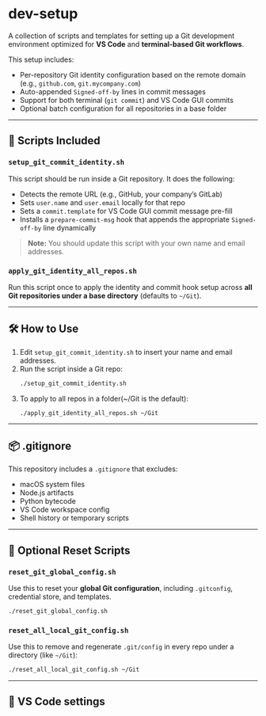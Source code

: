 # dev-setup

A collection of scripts and templates for setting up a Git development environment optimized for **VS Code** and **terminal-based Git workflows**.

This setup includes:

- Per-repository Git identity configuration based on the remote domain (e.g., `github.com`, `git.mycompany.com`)
- Auto-appended `Signed-off-by` lines in commit messages
- Support for both terminal (`git commit`) and VS Code GUI commits
- Optional batch configuration for all repositories in a base folder

---

## 🔧 Scripts Included

### `setup_git_commit_identity.sh`

This script should be run inside a Git repository. It does the following:

- Detects the remote URL (e.g., GitHub, your company’s GitLab)
- Sets `user.name` and `user.email` locally for that repo
- Sets a `commit.template` for VS Code GUI commit message pre-fill
- Installs a `prepare-commit-msg` hook that appends the appropriate `Signed-off-by` line dynamically

> **Note:** You should update this script with your own name and email addresses.

### `apply_git_identity_all_repos.sh`

Run this script once to apply the identity and commit hook setup across **all Git repositories under a base directory** (defaults to `~/Git`).

---

## 🛠 How to Use

1. Edit `setup_git_commit_identity.sh` to insert your name and email addresses.
2. Run the script inside a Git repo:
   ```bash
   ./setup_git_commit_identity.sh
   ```
3. To apply to all repos in a folder(~/Git is the default):
   ```bash
   ./apply_git_identity_all_repos.sh ~/Git
   ```

---

## 📦 .gitignore

This repository includes a `.gitignore` that excludes:

- macOS system files
- Node.js artifacts
- Python bytecode
- VS Code workspace config
- Shell history or temporary scripts

---

## 🧹 Optional Reset Scripts

### `reset_git_global_config.sh`

Use this to reset your **global Git configuration**, including `.gitconfig`, credential store, and templates.

```bash
./reset_git_global_config.sh
```

### `reset_all_local_git_config.sh`

Use this to remove and regenerate `.git/config` in every repo under a directory (like `~/Git`):

```bash
./reset_all_local_git_config.sh ~/Git
```

---

## 🧹 VS Code settings
